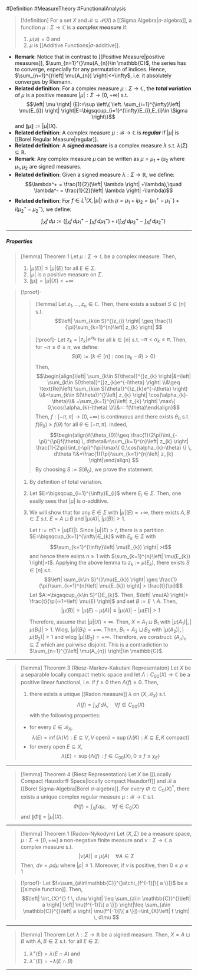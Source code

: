 #Definition #MeasureTheory #FunctionalAnalysis 
> [!definition]
> For a set $X$ and $\mathcal{B}\subseteq \mathcal{P}(X)$ a [[Sigma Algebra|$\sigma$-algebra]], a function $\mu:\Sigma\to \mathbb{C}$ is a ***complex measure*** if:
> 1. $\mu(\varnothing)=0$ and
> 2. $\mu$ is [[Additive Functions|$\sigma$-additive]].
- **Remark**: Notice that in contrast to [[Positive Measure|positive measures]], $\sum_{n=1}^{}\mu(A_{n})\in \mathbb{C}$, the series has to converge, especially for any permutation of indices. Hence, $\sum_{n=1}^{}\left| \mu(A_{n}) \right|<+\infty$, i.e. it absolutely converges by Riemann.
- **Related definition**: For a complex measure $\mu:\Sigma\to \mathbb{C}$, the ***total variation*** of $\mu$ is a positive measure $\left| \mu \right|:\Sigma\to [0,+\infty]$ s.t. $$\left| \mu \right| (E):=\sup \left\{ \left.  \sum_{i=1}^{\infty}\left| \mu(E_{i}) \right|    \right|E=\bigsqcup_{i=1}^{\infty}E_{i},E_{i}\in \Sigma \right\}$$and $\left\| \mu \right\|:=\left| \mu \right|(X)$.
- **Related definition**: A complex measure $\mu:\mathcal{B}\to \mathbb{C}$ is ***regular*** if $\left| \mu \right|$ is [[Borel Regular Measure|regular]].
- **Related definition**: A ***signed measure*** is a complex measure $\lambda$ s.t. $\lambda(\Sigma)\subseteq \mathbb{R}$.
- **Remark**: Any complex measure $\mu$ can be written as $\mu=\mu_{1}+i \mu_{2}$ where $\mu_{1},\mu_{2}$ are signed measures.
- **Related definition**: Given a signed measure $\lambda:\Sigma\to \mathbb{R}$, we define: $$\lambda^+  = \frac{1}{2}(\left| \lambda \right| +\lambda),\quad \lambda^-  = \frac{1}{2}(\left| \lambda \right| -\lambda)$$
- **Related definition**: For $f\in L^1(X,\left| \mu \right|)$ with $\mu=\mu_{1}+i \mu_{2}=(\mu_{1}^+ - \mu_{1}^-)+i(\mu_{2}^+ -\mu_{2}^-)$, we define: $$\int_{X}^{} f \, d\mu:=\left( \int_{X}^{} f \, d\mu^+_{1}-\int_{X}^{} f \, d\mu^-_{1}  \right) +i\left( \int_{X}^{} f \, d\mu^+_{2}-\int_{X}^{} f \, d\mu^-_{2}  \right)  $$
---
##### Properties
> [!lemma] Theorem 1
> Let $\mu:\Sigma\to \mathbb{C}$ be a complex measure. Then, 
> 1. $\left| \mu(E) \right|\leq \left| \mu \right|(E)$ for all $E\in \Sigma$.
> 1. $\left| \mu \right|$ is a positive measure on $\Sigma$.
> 2. $\|\mu \|=\left| \mu \right|(X)<+\infty$

> [!proof]-
> > [!lemma] 
> > Let $z_{1},\dots,z_{n}\in \mathbb{C}$. Then, there exists a subset $S\subseteq[n]$ s.t. $$\left| \sum_{k\in S}^{}z_{i} \right| \geq \frac{1}{\pi}\sum_{k=1}^{n}\left| z_{k} \right| $$
> 
> > [!proof]-
> > Let $z_{k}=\left| z_{k} \right|e^{i\alpha_{k}}$ for all $k\in [n]$ s.t. $-\pi<\alpha_{k}\leq \pi$. Then, for $-\pi\leq\theta\leq \pi$, we define: $$S(\theta):=\{ k\in [n]:\cos(\alpha_{k}-\theta)>0 \}$$Then,
> > $$\begin{align}\left| \sum_{k\in S(\theta)}^{}z_{k} \right|&=\left| \sum_{k\in S(\theta)}^{}z_{k}e^{-i\theta} \right| \\&\geq \text{Re}\left( \sum_{k\in S(\theta)}^{}z_{k}e^{-i\theta} \right) \\&=\sum_{k\in S(\theta)}^{}\left| z_{k} \right| \cos(\alpha_{k}-\theta)\\& =\sum_{k=1}^{n}\left| z_{k} \right| \max\{ 0,\cos(\alpha_{k}-\theta) \}\\&=: f(\theta)\end{align}$$Then, $f:[-\pi,\pi]\to[0,+\infty)$ is continuous and there exists $\theta_{0}$ s.t. $f(\theta_{0})\geq f(\theta)$ for all $\theta\in [-\pi,\pi]$. Indeed, $$\begin{align}f(\theta_{0})\geq \frac{1}{2\pi}\int_{-\pi}^{\pi}f(\theta)  \, d\theta&=\sum_{k=1}^{n}\left| z_{k} \right| \frac{1}{2\pi}\int_{-\pi}^{\pi}\max\{ 0,\cos(\alpha_{k}-\theta) \}  \, d\theta \\&=\frac{1}{\pi}\sum_{k=1}^{n}\left| z_{k} \right|\end{align} $$ By choosing $S:=S(\theta_{0})$, we prove the statement.
> 
> 1. By definition of total variation.
> 2. Let $E=\bigsqcup_{i=1}^{\infty}E_{i}$ where $E_{i}\in \Sigma$. Then, one easily sees that $\left| \mu  \right|$ is $\sigma$-additive.
> 
> 3. We will show that for any $E\in \Sigma$ with $\left| \mu \right|(E)=+\infty$, there exists $A,B\in \Sigma$ s.t. $E=A\sqcup B$ and $\left| \mu(A) \right|,\left| \mu(B) \right|>1$. 
>    
>    Let $t:=\pi(1+\left| \mu(E) \right|)$. Since $\left| \mu \right|(E)>t$, there is a partition $E=\bigsqcup_{k=1}^{\infty}E_{k}$ with $E_{k}\in \Sigma$ with $$\sum_{k=1}^{\infty}\left| \mu(E_{k}) \right| >t$$and hence there exists $n\geq 1$ with $\sum_{k=1}^{n}\left| \mu(E_{k}) \right|>t$. Applying the above lemma to $z_{k}:=\mu(E_{k})$, there exists $S\in [n]$ s.t. $$\left| \sum_{k\in S}^{}\mu(E_{k}) \right| \geq \frac{1}{\pi}\sum_{k=1}^{n}\left| \mu(E_{k}) \right| > \frac{t}{\pi}$$Let $A:=\bigsqcup_{k\in S}^{}E_{k}$. Then, $\left| \mu(A) \right|> \frac{t}{\pi}=1+\left| \mu(E) \right|$ and set $B:= E \backslash A$. Then, $$\left| \mu(B) \right| =\left| \mu(E)-\mu(A) \right| \geq \left| \mu(A) \right| -\left| \mu(E) \right| >1$$
>    
>    Therefore, assume that $\left| \mu \right|(X)=\infty$. Then, $X=A_{1}\sqcup B_{1}$ with $\left| \mu(A_{1}) \right|,\left| \mu(B_{1}) \right|>1$.  Wlog, $\left| \mu \right|(B_{1})=+\infty$. Then, $B_{1}=A_{2}\sqcup B_{2}$ with $\left| \mu(A_{2}) \right|,\left| \mu(B_{2}) \right|>1$ and wlog $\left| \mu \right|(B_{2})=+\infty$. Therefore, we construct: $(A_{n})_{n}\subseteq \Sigma$ which are pairwise disjoint. This is a contradiction to $\sum_{n=1}^{}\left| \mu(A_{n}) \right|\in \mathbb{C}$. 

---
> [!lemma] Theorem 3 (Riesz-Markov-Kakutani Representaton)
> Let $X$ be a separable locally compact metric space and let $\Lambda: C_{00}(X)\to \mathbb{C}$ be a positive linear functional, i.e. if $f\geq 0$ then $\Lambda(f)\geq 0$. Then, 
> 1. there exists a unique [[Radon measure]] $\lambda$ on $(X,\mathcal{B}_{X})$ s.t. $$\Lambda(f)=\int_{X}^{} f \, d\lambda,\quad \forall f\in C_{00}(X) $$with the following properties:
> 	- for every $E\in \mathcal{B}_{X}$, $$\lambda(E)=\inf\{ \lambda (V): E \subseteq V, V\text{ open} \}=\sup\{ \lambda(K): K\subseteq E, K\text{ compact} \}$$
> 	- for every open $E\subseteq X$, $$\lambda(E)=\sup\{ \Lambda(f):f\in C_{00}(X), 0\leq f\leq \chi_{E} \}$$

---

> [!lemma] Theorem 4 (Riesz Representation)
> Let $X$ be [[Locally Compact Hausdorff Space|locally compact Hausdorff]] and $\mathcal{B}$ a [[Borel Sigma-Algebra|Borel $\sigma$-algebra]]. For every $\Phi\in C_{0}(X)^{*}$, there exists a unique complex regular measure $\mu:\mathcal{B}\to \mathbb{C}$ s.t. $$\Phi(f)=\int_{X}^{} f \, d\mu,\quad \forall f\in C_{0}(X) $$and $\left\| \Phi \right\|=\left| \mu \right|(X)$.
---

> [!lemma] Theorem 1 (Radon-Nykodym)
> Let $(X,\Sigma)$ be a measure space, $\mu:\Sigma\to[0,+\infty]$ a non-negative finite measure and $\nu:\Sigma\to \mathbb{C}$ a complex measure s.t. $$\left| \nu(A) \right|\leq \mu(A)\quad \forall A\in \Sigma$$
> Then, $d\nu=\rho d\mu$ where $\left| \rho \right|\leq 1$. Moreover, if $\nu$ is positive, then $0\leq\rho\leq 1$

> [!proof]-
> Let $f=\sum_{a\in\mathbb{C}}^{}a\chi_{f^{-1}[\{ a \}]}$ be a [[simple function]]. Then, $$\left| \int_{X}^{} f \, d\nu  \right| \leq \sum_{a\in \mathbb{C}}^{}\left| a \right| \left| \nu(f^{-1}[\{ a \}]) \right|\leq \sum_{a\in \mathbb{C}}^{}\left| a \right| \mu(f^{-1}[\{ a \}])=\int_{X}\left| f \right|  \, d\mu  $$
---
> [!lemma] Theorem
> Let $\lambda:\Sigma\to \mathbb{R}$ be a signed measure. Then, $X=A \sqcup B$ with $A,B\in \Sigma$ s.t. for all $E\in \Sigma$:
> 1. $\lambda^+(E)=\lambda(E\cap A)$ and
> 2. $\lambda^-(E)=-\lambda(E\cap B)$
---
